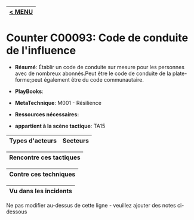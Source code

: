 |[< MENU](../README.md)|
|---|
# Counter C00093: Code de conduite de l'influence

* **Résumé**: Établir un code de conduite sur mesure pour les personnes avec de nombreux abonnés.Peut être le code de conduite de la plate-forme;peut également être du code communautaire.

* **PlayBooks**:

* **MetaTechnique**: M001 - Résilience

* **Ressources nécessaires:**

* **appartient à la scène tactique**: TA15


|Types d'acteurs |Secteurs |
|----------- |------- |



|Rencontre ces tactiques |
|---------------------- |



|Contre ces techniques |
|------------------------- |



|Vu dans les incidents |
|----------------- |


Ne pas modifier au-dessus de cette ligne - veuillez ajouter des notes ci-dessous